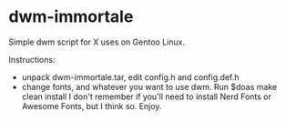# dwm-immortale
Simple dwm script for X uses on Gentoo Linux.

Instructions:
- unpack dwm-immortale.tar, edit config.h and config.def.h
- change fonts, and whatever you want to use dwm.
Run $doas make clean install
I don't remember if you'll need to install Nerd Fonts or Awesome Fonts, but I think so. Enjoy.

